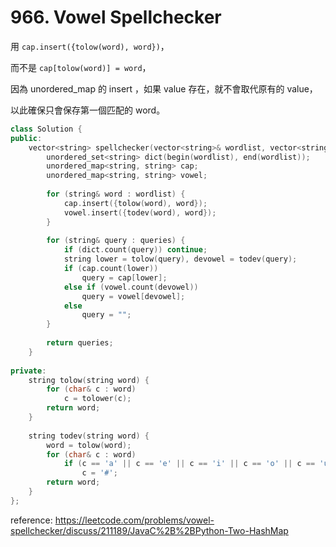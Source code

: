 # 966. Vowel Spellchecker

用 ```cap.insert({tolow(word), word})```，

而不是 ```cap[tolow(word)] = word```，

因為 unordered_map 的 insert ，如果 value 存在，就不會取代原有的 value，

以此確保只會保存第一個匹配的 word。

```cpp
class Solution {
public:
    vector<string> spellchecker(vector<string>& wordlist, vector<string>& queries) {
        unordered_set<string> dict(begin(wordlist), end(wordlist));
        unordered_map<string, string> cap;
        unordered_map<string, string> vowel;
        
        for (string& word : wordlist) {
            cap.insert({tolow(word), word});
            vowel.insert({todev(word), word});
        }
        
        for (string& query : queries) {
            if (dict.count(query)) continue;
            string lower = tolow(query), devowel = todev(query);
            if (cap.count(lower))
                query = cap[lower];
            else if (vowel.count(devowel))
                query = vowel[devowel];
            else
                query = "";
        }
        
        return queries;
    }
    
private:
    string tolow(string word) {
        for (char& c : word)
            c = tolower(c);
        return word;
    }
    
    string todev(string word) {
        word = tolow(word);
        for (char& c : word)
            if (c == 'a' || c == 'e' || c == 'i' || c == 'o' || c == 'u')
                c = '#';
        return word;
    }
};
```

reference: https://leetcode.com/problems/vowel-spellchecker/discuss/211189/JavaC%2B%2BPython-Two-HashMap
